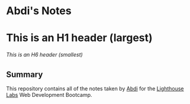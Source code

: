 # Abdi's Notes
# This is an H1 header (largest)
###### This is an H6 header (smallest)

## Summary

This repository contains all of the notes taken by [Abdi](https://github.com/TorontosFinest) for the [Lighthouse Labs](https://www.lighthouselabs.ca/) Web Development Bootcamp.
